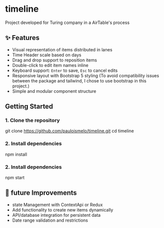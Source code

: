 # timeline
Project developed for Turing company in a AirTable's process 

## ✨ Features

- Visual representation of items distributed in lanes
- Time Header scale based on days
- Drag and drop support to reposition items
- Double-click to edit item names inline
- Keyboard support: `Enter` to save, `Esc` to cancel edits
- Responsive layout with Bootstrap 5 styling (To avoid compatibility issues between the package and tailwind, I chose to use bootstrap in this project.)
- Simple and modular component structure

## Getting Started

### 1. Clone the repository

git clone https://github.com/pauloismelo/timeline.git
cd timeline

### 2. Install dependencies

npm install


### 2. Install dependencies

npm start


## 🚀 future Improvements

- state Management with ContextApi or Redux
- Add functionality to create new items dynamically
- API/database integration for persistent data
- Date range validation and restrictions
